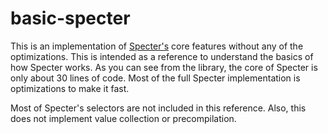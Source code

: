 # basic-specter

This is an implementation of [Specter's](https://github.com/nathanmarz/specter) core features without any of the optimizations. This is intended as a reference to understand the basics of how Specter works. As you can see from the library, the core of Specter is only about 30 lines of code. Most of the full Specter implementation is optimizations to make it fast.

Most of Specter's selectors are not included in this reference. Also, this does not implement value collection or precompilation.

